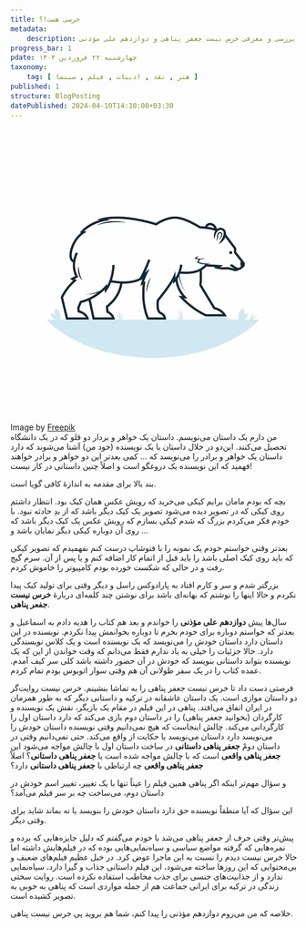 ```yaml
---
title: خرسی هست!؟
metadata: 
    description: نقد و بررسی و معرفی خرس نیست جعفر پناهی و دوازدهم علی مؤذنی
progress_bar: 1
pdate: چهارشنبه ۲۲ فروردین ۱۴۰۳
taxonomy:
    tag: [ هنر , نقد , ادبیات , فیلم , سینما ]
published: 1
structure: BlogPosting
datePublished: 2024-04-10T14:10:00+03:30
---
```

![ تصویری از خرسی که معلوم نیست که هست یا نیست! ](hand-drawn-bear-outline-illustration_23-2149255739.webp?classes=center&loading=lazy)
<div class="align-center">
Image by <a href="https://www.freepik.com/free-vector/hand-drawn-bear-outline-illustration_22340740.htm#fromView=search&page=1&position=27&uuid=0d8af7c0-97af-4b7d-9100-2ae6c47389bc">Freepik</a>
</div>
من دارم یک داستان می‌نویسم. داستان یک خواهر و بردار دو قلو که در یک دانشگاه تحصیل می‌کنند. این‌دو در خلال داستان با یک نویسنده (خود من) آشنا می‌شوند که دارد داستان یک خواهر و برادر را می‌نویسد که ...  
کمی بعدتر این دو خواهر و برادر خواهند فهمید که این نویسنده یک دروغگو است و اصلاً چنین داستانی در کار نیست!

بند بالا برای مقدمه به اندازهٔ کافی گویا است. 

بچه که بودم مامان برایم کیکی می‌خرید که رویش عکس همان کیک بود. انتظار داشتم روی کیکی که در تصویر دیده می‌شود تصویر یک کیک دیگر باشد که از بدِ حادثه نبود. با خودم فکر می‌کردم بزرگ که شدم کیکی بسازم که رویش عکس یک کیک دیگر باشد که روی آن دوباره کیکی دیگر نمایان باشد و ...

بعدتر وقتی خواستم خودم یک نمونه را با فتوشاپ درست کنم نفهمیدم که تصویر کیکی که باید روی کیک اصلی باشد را باید قبل از اتمام کار اضافه کنم و یا پس از آن. سرم گیج رفت و در حالی که شکست خورده بودم کامپیوتر را خاموش کردم.

بزرگتر شدم و سر و کارم افتاد به پارادوکس راسل و دیگر وقتی برای تولید کیک پیدا نکردم و حالا اینها را نوشتم که بهانه‌ای باشد برای نوشتن چند کلمه‌ای دربارهٔ **خرس نیست** **جفعر پناهی**. 

سال‌ها پیش **دوازدهم** **علی مؤذنی** را خواندم و  بعد هم کتاب را هدیه دادم به اسماعیل و بعدتر که خواستم دوباره برای خودم بخرم تا دوباره بخوانمش پیدا نکردم. نویسنده در این داستان دارد داستان خودش را می‌نویسد که یک نویسنده است و یک کلاس نویسندگی دارد. حالا جزئیات را خیلی به یاد ندارم فقط می‌دانم که وقت خواندن از این که یک نویسنده بتواند داستانی بنویسد که خودش در آن حضور داشته باشد کلی سر کیف آمدم. عمده کتاب را در یک سفر طولانی آن هم وقتی سوار اتوبوس بودم تمام کردم. 

فرصتی دست داد تا خرس نیست جعفر پناهی را به تماشا بنشینم. خرس نیست روایت‌گر دو داستان موازی است. یک داستان عاشقانه در ترکیه و داستانی دیگر که به طور همزمان در ایران اتفاق می‌افتد. پناهی در این فیلم در مقام یک بازیگر، نقش یک نویسنده و کارگردان (بخوانید جعفر پناهی) را در داستان دوم بازی می‌کند که دارد داستان اول را کارگردانی می‌کند. چالش اینجاست که هیچ نمی‌دانیم وقتی نویسنده داستان خودش را می‌نویسد دارد داستان می‌نویسد یا حکایت از واقع می‌کند. حتی نمی‌دانیم وقتی در داستان دومْ **جعفر پناهی داستانی** در ساخت داستان اول با چالش مواجه می‌شود این **جعغر پناهی واقعی** است که با چالش مواجه شده است یا **جعفر پناهی داستانی**؟ اصلاً **جعفر پناهی واقعی** چه ارتباطی با **جعفر پناهی داستانی** دارد؟

و سؤال مهم‌تر اینکه اگر پناهی همین فیلم را عیناً تنها با یک تغییر، تغییر اسم خودش در داستان دوم، می‌ساخت چه بر سر فیلم می‌آمد؟

این سؤال که آیا منطقاً نویسنده حق دارد داستان خودش را بنویسد یا نه بماند شاید برای وقتی دیگر. 

پیش‌تر وقتی حرف از جعفر پناهی می‌شد با خودم می‌گفتم که دلیل جایزه‌هایی که برده و نمره‌هایی که گرفته مواضع سیاسی و سیاه‌نمایی‌هایی بوده که در فیلم‌هایش داشته اما حالا خرس نیست دیدم را نسبت به این ماجرا عوض کرد. در خیل عظیم فیلم‌های ضعیف و بی‌محتوایی که این روزها ساخته می‌شود، این فیلم داستانی جذاب و گیرا دارد، سیاه‌نمایی ندارد و از جذابیت‌های جنسی برای جذب مخاطب استفاده نکرده است.
روایت‌ سختی زندگی در ترکیه برای ایرانی جماعت هم از جمله مواردی است که پناهی به خوبی به تصویر کشیده است.

خلاصه که من می‌روم دوازدهم مؤذنی را پیدا کنم، شما هم بروید پی خرس نیست پناهی.